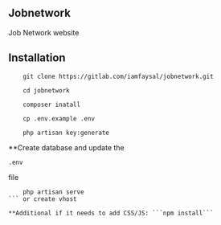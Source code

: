 ## Jobnetwork

Job Network website

## Installation

``` 
    git clone https://gitlab.com/iamfaysal/jobnetwork.git 
```
```
    cd jobnetwork
```
```
    composer inatall
```
```
    cp .env.example .env
```
```
    php artisan key:generate
```

**Create database and update the <pre><code>.env</code></pre> file

```
    php artisan serve
``` or create vhost

**Additional if it needs to add CSS/JS: ```npm install```
